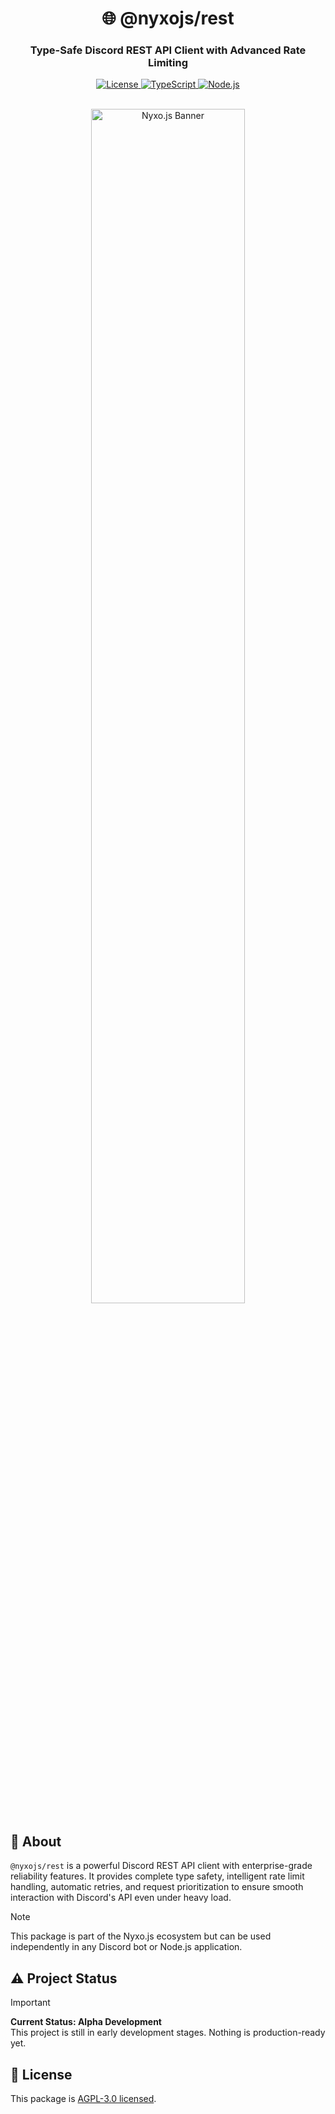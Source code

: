 <div align="center">
  <h1>🌐 @nyxojs/rest</h1>
  <h3>Type-Safe Discord REST API Client with Advanced Rate Limiting</h3>

  <p align="center">
    <a href="https://github.com/AtsuLeVrai/nyxo.js/blob/main/LICENSE">
      <img src="https://img.shields.io/github/license/AtsuLeVrai/nyxo.js?style=for-the-badge&logo=gnu&color=A42E2B" alt="License">
    </a>
    <a href="https://www.typescriptlang.org/">
      <img src="https://img.shields.io/badge/TypeScript-100%25-3178C6?style=for-the-badge&logo=typescript" alt="TypeScript">
    </a>
    <a href="https://nodejs.org/">
      <img src="https://img.shields.io/badge/Node.js-%3E%3D22.0.0-339933?style=for-the-badge&logo=node.js" alt="Node.js">
    </a>
  </p>

  <br />
  <img src="../../public/nyxojs_banner.png" alt="Nyxo.js Banner" width="70%" style="border-radius: 8px;">
</div>

## 🚀 About

`@nyxojs/rest` is a powerful Discord REST API client with enterprise-grade reliability features. It provides complete
type safety, intelligent rate limit handling, automatic retries, and request prioritization to ensure smooth interaction
with Discord's API even under heavy load.

> [!NOTE]
> This package is part of the Nyxo.js ecosystem but can be used independently in any Discord bot or Node.js application.

## ⚠️ Project Status

> [!IMPORTANT]
> **Current Status: Alpha Development**  
> This project is still in early development stages. Nothing is production-ready yet.

## 📜 License

This package is [AGPL-3.0 licensed](LICENSE).